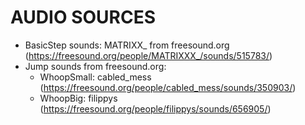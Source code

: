 # AUDIO SOURCES
- BasicStep sounds: MATRIXX_ from freesound.org (https://freesound.org/people/MATRIXXX_/sounds/515783/)
- Jump sounds from freesound.org:
	- WhoopSmall: cabled_mess (https://freesound.org/people/cabled_mess/sounds/350903/)
	- WhoopBig: filippys (https://freesound.org/people/filippys/sounds/656905/)
